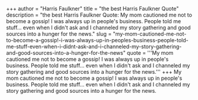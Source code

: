 +++
author = "Harris Faulkner"
title = "the best Harris Faulkner Quote"
description = "the best Harris Faulkner Quote: My mom cautioned me not to become a gossip! I was always up in people's business. People told me stuff... even when I didn't ask and I channeled my story gathering and good sources into a hunger for the news."
slug = "my-mom-cautioned-me-not-to-become-a-gossip!-i-was-always-up-in-peoples-business-people-told-me-stuff-even-when-i-didnt-ask-and-i-channeled-my-story-gathering-and-good-sources-into-a-hunger-for-the-news"
quote = '''My mom cautioned me not to become a gossip! I was always up in people's business. People told me stuff... even when I didn't ask and I channeled my story gathering and good sources into a hunger for the news.'''
+++
My mom cautioned me not to become a gossip! I was always up in people's business. People told me stuff... even when I didn't ask and I channeled my story gathering and good sources into a hunger for the news.
